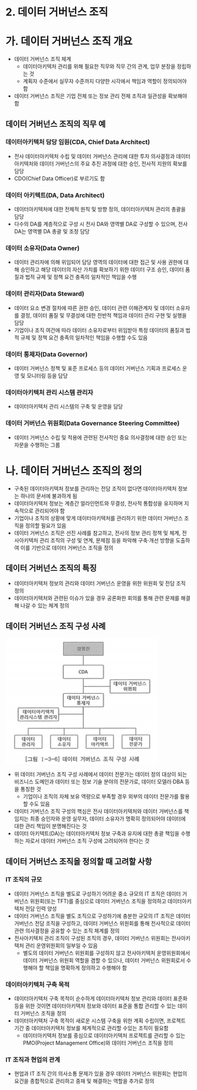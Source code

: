 # 2. 데이터 거버넌스 조직

# 가. 데이터 거버넌스 조직 개요

- 데이터 거버넌스 조직 체계
    - 데이터아키텍처 관리를 위해 필요한 직무와 직무 간의 관계, 업무 분장을 정립하는 것
    - 계획자 수준에서 실무자 수준까지 다양한 시각에서 책임과 역할이 정의되어야 함
- 데이터 거버넌스 조직은 기업 전체 또는 정보 관리 전체 조직과 일관성을 확보해야 함

## 데이터 거버넌스 조직의 직무 예

### 데이터아키텍처 담당 임원(CDA, Chief Data Architect)

- 전사 데이터아키텍처 수립 및 데이터 거버넌스 관리에 대한 투자 의사결정과 데이터아키텍처와 데이터 거버넌스의 주요 추진 과정에 대한 승인, 전사적 지원의 확보를 담당
- CDO(Chief Data Officer)로 부르기도 함

### 데이터 아키텍트(DA, Data Architect)

- 데이터아키텍처에 대한 전체적 원칙 및 방향 정의, 데이터아키텍처 관리의 총괄을 담당
- 다수의 DA를 계층적으로 구성 시 전사 DA와 영역별 DA로 구성할 수 있으며, 전사 DA는 영역별 DA 총괄 및 조정 담당

### 데이터 소유자(Data Owner)

- 데이터 관리자에 의해 위임되어 담당 영역의 데이터에 대한 접근 및 사용 권한에 대해 승인하고 해당 데이터의 자산 가치를 확보하기 위한 데이터 구조 승인, 데이터 품질과 법적 규제 및 정책 요건 충족의 일차적인 책임을 수행

### 데이터 관리자(Data Steward)

- 데이터 요소 변경 절차에 따른 권한 승인, 데이터 관련 이해관계자 및 데이터 소유자를 결정, 데이터 품질 및 무결성에 대한 전반적 책임과 데이터 관리 구현 및 실행을 담당
- 기업이나 조직 여건에 따라 데이터 소유자로부터 위임받아 특정 데이터의 품질과 법적 규제 및 정책 요건 충족의 일차적인 책임을 수행할 수도 있음

### 데이터 통제자(Data Governor)

- 데이터 거버넌스 정책 및 표준 프로세스 등의 데이터 거버넌스 기획과 프로세스 운영 및 모니터링 등을 담당

### 데이터아키텍처 관리 시스템 관리자

- 데이터아키텍처 관리 시스템의 구축 및 운영을 담당

### 데이터 거버넌스 위원회(Data Governance Steering Committee)

- 데이터 거버넌스 수립 및 적용에 관련된 전사적인 중요 의사결정에 대한 승인 또는 자문을 수행하는 그룹

# 나. 데이터 거버넌스 조직의 정의

- 구축된 데이터아키텍처 정보를 관리하는 전담 조직이 없다면 데이터아키텍처 정보는 하나의 문서에 불과하게 됨
- 데이터아키텍처 정보는 계층간 얼라인먼트와 무결성, 전사적 통합성을 유지하며 지속적으로 관리되어야 함
- 기업이나 조직의 상황에 맞게 데이터아키텍처를 관리하기 위한 데이터 거버넌스 조직을 정의할 필요가 있음
- 데이터 거버넌스 조직은 선진 사례를 참고하고, 전사의 정보 관리 정책 및 체계, 전사아키텍처 관리 조직의 구성 및 연계, 문제점 등을 파악해 구축·개선 방향을 도출하여 이를 기반으로 데이터 거버넌스 조직을 정의

## 데이터 거버넌스 조직의 특징

- 데이터아키텍처 정보의 관리와 데이터 거버넌스 운영을 위한 위원회 및 전담 조직 정의
- 데이터아키텍처와 관련된 이슈가 있을 경우 공론화한 회의를 통해 관련 문제를 해결해 나갈 수 있는 체계 정의

## 데이터 거버넌스 조직 구성 사례

![daOrganization](daOrganization.png)

- 위 데이터 거버넌스 조직 구성 사례에서 데이터 전문가는 데이터 정의 대상이 되는 비즈니스 도메인과 데이터 또는 정보 기술 분야의 전문가로, 데이터 모델러·DBA 등을 통칭한 것
    - 기업이나 조직의 자체 보유 역량으로 부족할 경우 외부의 데이터 전문가를 활용할 수도 있음
- 데이터 거버넌스 조직 구성의 핵심은 전사 데이터아키텍처와 데이터 거버넌스를 책임지는 최종 승인자와 운영 실무자, 데이터 소유자가 명확히 정의되어야 데이터에 대한 관리 책임이 분명해진다는 것
- 데이터 아키텍트(DA)는 데이터아키텍처 정보 구축과 유지에 대한 총괄 책임을 수행하는 자로서 데이터 거버넌스 조직 구성에 고려되어야 한다는 것

## 데이터 거버넌스 조직을 정의할 때 고려할 사항

### IT 조직의 규모

- 데이터 거버넌스 조직을 별도로 구성하기 어려운 중소 규모의 IT 조직은 데이터 거버넌스 위원회(또는 TFT)를 중심으로 데이터 거버넌스 조직을 정의하고 데이터아키텍처 전담 인력 양성
- 데이터 거버넌스 조직을 별도 조직으로 구성하기에 충분한 규모의 IT 조직은 데이터 거버넌스 전담 조직을 구성하고, 데이터 거버넌스 위원회를 통해 전사적으로 데이터 관련 의사결정을 공유할 수 있는 조직 체계를 정의
- 전사아키텍처 관리 조직이 구성된 조직의 경우, 데이터 거버넌스 위원회는 전사아키텍처 관리 운영위원회의 일부일 수 있음
    - 별도의 데이터 거버넌스 위원회를 구성하지 않고 전사아키텍처 운영위원회에서 데이터 거버넌스 위원회 역할을 겸할 수 있으나, 데이터 거버넌스 위원회로서 수행해야 할 책임을 명확하게 정의하고 수행해야 함

### 데이터아키텍처 구축 목적

- 데이터아키텍처 구축 목적이 순수하게 데이터아키텍처 정보 관리와 데이터 표준화 등을 위한 것이면 데이터아키텍처 정보와 데이터 표준을 통합 관리할 수 있는 데이터 거버넌스 조직을 정의
- 데이터아키텍처 구축 목적이 새로운 시스템 구축을 위한 계획 수립이면, 프로젝트 기간 중 데이터아키텍처 정보를 체계적으로 관리할 수있는 조직이 필요함
    - 데이터아키텍처 정보를 중심으로 데이터아키텍처 프로젝트를 관리할 수 있는 PMO(Project Management Office)와 데이터 거버넌스 조직을 정의

### IT 조직과 현업의 관계

- 현업과 IT 조직 간의 의사소통 문제가 있을 경우 데이터 거버넌스 위원회는 현업의 요건을 종합적으로 관리하고 중재 및 해결하는 역할을 추가로 정의